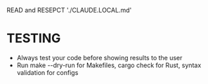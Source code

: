 READ and RESEPCT './CLAUDE.LOCAL.md'

# TESTING
- Always test your code before showing results to the user
- Run make --dry-run for Makefiles, cargo check for Rust, syntax validation for configs